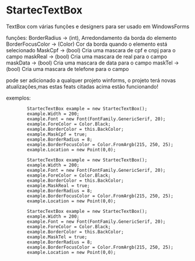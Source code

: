 # StartecTextBox
TextBox com várias funções e designers para ser usado em WindowsForms

funções:
BorderRadius -> (int), Arredondamento da borda do elemento
BorderFocusColor -> (Color) Cor da borda quando o elemento está selecionado
MaskCpf -> (bool) Cria uma mascara de cpf e cnpj para o campo
maskReal -> (bool) Cria uma mascara de real para o campo
maskData -> (bool) Cria uma mascara de data para o campo
maskTel -> (bool) Cria uma mascara de telefone para o campo


pode ser adicionado a qualquer projeto winforms, o projeto terá novas atualizações,mas estas feats citadas acima estão funcionando!

exemplos:

            
            StartecTextBox example = new StartecTextBox();
            example.Width = 200;
            example.Font = new Font(FontFamily.GenericSerif, 20);
            example.ForeColor = Color.Black;
            example.BorderColor = this.BackColor;
            example.MaskCpf = true;
            example.BorderRadius = 8;
            example.BorderFocusColor = Color.FromArgb(215, 250, 25);
            example.Location = new Point(0,0);

            StartecTextBox example = new StartecTextBox();
            example.Width = 200;
            example.Font = new Font(FontFamily.GenericSerif, 20);
            example.ForeColor = Color.Black;
            example.BorderColor = this.BackColor;
            example.MaskReal = true;
            example.BorderRadius = 8;
            example.BorderFocusColor = Color.FromArgb(215, 250, 25);
            example.Location = new Point(0,0);

            StartecTextBox example = new StartecTextBox();
            example.Width = 200;
            example.Font = new Font(FontFamily.GenericSerif, 20);
            example.ForeColor = Color.Black;
            example.BorderColor = this.BackColor;
            example.MaskTel = true;
            example.BorderRadius = 8;
            example.BorderFocusColor = Color.FromArgb(215, 250, 25);
            example.Location = new Point(0,0);
